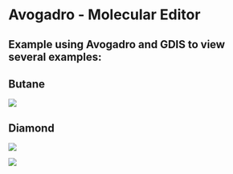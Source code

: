 # Avogadro - Molecular Editor


## Example using Avogadro and GDIS to view several examples:


## Butane
![](https://raw.githubusercontent.com/lusamek/OpenMolecularEditor/main/butane.png)


## Diamond 
![](https://raw.githubusercontent.com/lusamek/OpenMolecularEditor/main/diamond.png)

![](https://raw.githubusercontent.com/lusamek/OpenMolecularEditor/main/diamond-gui.png)



